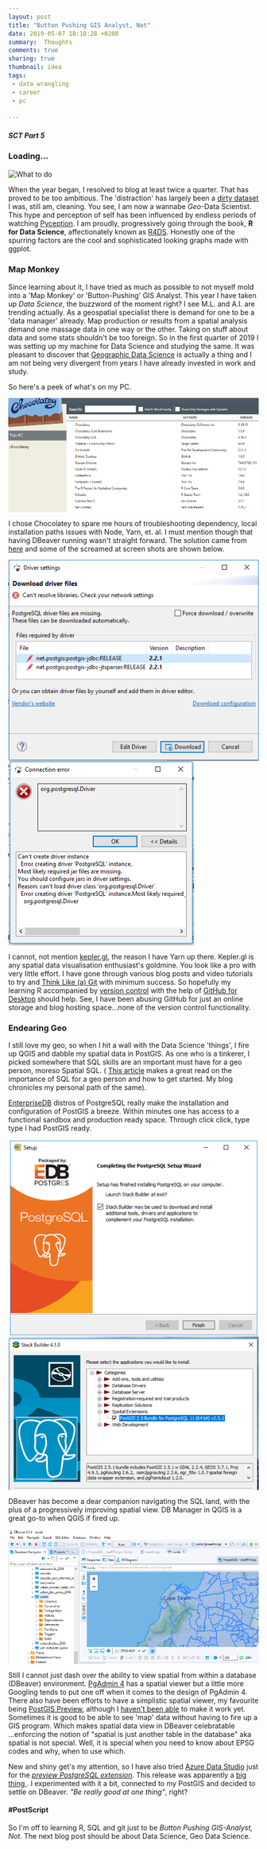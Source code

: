```yaml
---
layout: post
title: "Button Pushing GIS Analyst, Not"
date: 2019-05-07 18:10:28 +0200
summary:  Thoughts
comments: true
sharing: true
thumbnail: idea
tags:
 - data wrangling
 - career
 - pc
 
---
```


##### SCT Part 5

### Loading...

<img align="center" src="https://media.giphy.com/media/3oxHQqRipgdX219Zdu/giphy.gif" alt="What to do">

When the year began, I resolved to blog at least twice a quarter. That has proved to be too ambitious. The 'distraction' has largely been a [dirty dataset](https://twitter.com/erickndava/status/1111277809257889792) I was, still am, cleaning. You see, I am now a wannabe *Geo*-Data Scientist. This hype and perception of self has been influenced by endless periods of watching [Pyception](https://www.youtube.com/watch?v=UXd0EDy7aTY). I am proudly, progressively going through the book, **R for Data Science**, affectionately known as [R4DS](https://r4ds.had.co.nz/). Honestly one of the spurring factors are the cool and sophisticated looking graphs made with ggplot.


### Map Monkey
Since learning about it, I have tried as much as possible to not myself mold into a 'Map Monkey' or 'Button-Pushing' GIS Analyst. This year I have taken up *Data Science*, the buzzword of the moment right? I see M.L. and A.I. are trending actually. As a geospatial specialist there is demand for one to be a 'data manager' already. Map production or results from a spatial analysis demand one massage data in one way or the other. Taking on stuff about data and some stats shouldn't be too foreign. So in the first quarter of 2019 I was setting up my machine for Data Science and studying the same. It was pleasant to discover that <a href="http://darribas.org/gds18/" target="_blank">Geographic Data Science</a> is actually a thing and I am not being very divergent from years I have already invested in work and study.

So here's a peek of what's on my PC. 

<img align="center" src="/images/On_my_pc.PNG" alt="What Is On My PC">

I chose Chocolatey to spare me hours of troubleshooting dependency, local installation paths issues with Node, Yarn, et. al. I must mention though that having DBeaver running wasn't straight forward. The solution came from [here](...) and some of the screamed at screen shots are shown below.

<img align="center" src="/images/dbeaver_screenshot1.PNG" alt="Make DBeaver work1">

<img align="center" src="/images/dbeaver_screenshot2.PNG" alt="Make DBeaver work2">

I cannot, not mention <a href="https://github.com/keplergl/kepler.gl/blob/master/contributing/DEVELOPERS.md" target="_blank">kepler.gl</a>, the reason I have Yarn up there. Kepler.gl is any spatial data visualisation enthusiast's goldmine. You look like a pro with very little effort. I have gone through various blog posts and video tutorials to try and <a href="http://think-like-a-git.net/" target="_blank">Think Like (a) Git</a>  with minimum success. So hopefully my learning R accompanied by <a href="https://happygitwithr.com/rstudio-git-github.html" target="_blank">version control</a> with the help of <a href="https://desktop.github.com/" target="_blank">GitHub for Desktop</a> should help. See, I have been abusing GitHub for just an online storage and blog hosting space...none of the version control functionality.


### Endearing Geo

I still love my geo, so when I hit a wall with the Data Science 'things', I fire up QGIS and dabble my spatial data in PostGIS. As one who is a tinkerer, I picked somewhere that SQL skills are an important must have for a geo person, moreso Spatial SQL. ( <a href="https://medium.com/@tjukanov/why-should-you-care-about-postgis-a-gentle-introduction-to-spatial-databases-9eccd26bc42b" target="_blank">This article</a> makes a great read on the importance of SQL for a geo person and how to get started. My blog chronicles my personal path of the same).

<a href="https://www.enterprisedb.com/downloads/postgres-postgresql-downloads" target="_blank">EnterpriseDB</a> distros of PostgreSQL really make the installation and configuration of PostGIS a breeze. Within minutes one has access to a functional sandbox and production ready space. Through click click, type type I had PostGIS ready.

<img align="center" src="/images/PostgreSQL.PNG" alt="PostgreSQL Installation">

<img align="center" src="/images/PostGIS Version.PNG" alt="PostGIS Installation">

 DBeaver has become a dear companion navigating the SQL land, with the plus of a progressively improving spatial view. DB Manager in QGIS is a great go-to when QGIS if fired up.

<img align="center" src="/images/dbeaver_map.PNG" alt="DBeaver for SQL">

Still I cannot just dash over the ability to view spatial from within a database (DBeaver) environment. <a href="https://www.pgadmin.org/download/pgadmin-4-windows/" target="_blank">PgAdmin 4</a> has a spatial viewer but a little more Googling tends to put one off when it comes to the design of PgAdmin 4. There also have been efforts to have a simplistic spatial viewer, my favourite being <a href="https://github.com/NYCPlanning/labs-postgis-preview" target="_blank">PostGIS Preview</a>, although I [haven't been able](https://github.com/NYCPlanning/labs-postgis-preview/issues/55) to make it work yet. Sometimes it is good to be able to see 'map' data without having to fire up a GIS program. Which makes spatial data view in DBeaver celebratable ...enforcing the notion of "spatial is just another table in the database" aka spatial is not special. Well, it is special when you need to know about EPSG codes and why, when to use which.

New and shiny get's my attention, so I have also tried [Azure Data Studio](https://docs.microsoft.com/en-us/sql/azure-data-studio/download?view=sql-server-2017) just for the [*preview PostgreSQL extension*](https://azure.microsoft.com/en-us/blog/azure-data-studio-an-open-source-gui-editor-for-postgres/). This release was  apparently a [big thing ](https://www.theregister.co.uk/2019/03/19/postgresql_azure_data_studio/). I experimented with it a bit, connected to my PostGIS and decided to settle on DBeaver. 
*"Be really good at one thing"*, right?


#### #PostScript


So I'm off to learning R, SQL and git just to be *Button Pushing GIS-Analyst, Not*. The next blog post should be about Data Science, Geo Data Science.
